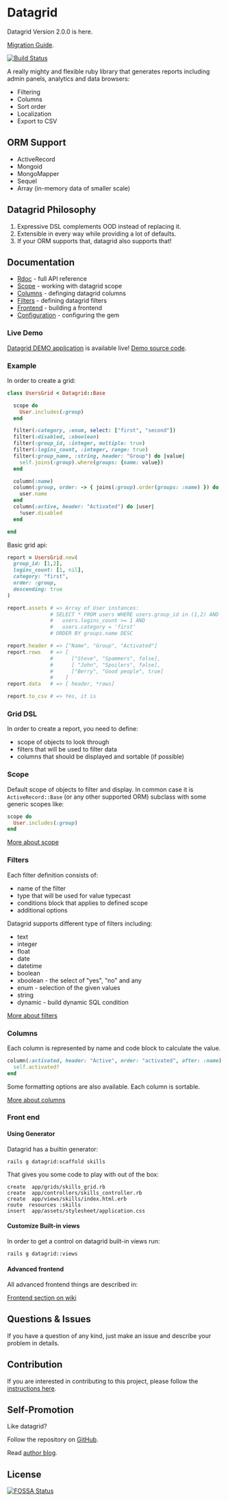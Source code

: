 # Datagrid

Datagrid Version 2.0.0 is here.

[Migration Guide](./version-2).

[![Build Status](https://github.com/bogdan/datagrid/actions/workflows/ci.yml/badge.svg)](https://github.com/bogdan/datagrid/actions/workflows/ci.yml)

A really mighty and flexible ruby library that generates reports
including admin panels, analytics and data browsers:

* Filtering
* Columns
* Sort order
* Localization
* Export to CSV

## ORM Support

* ActiveRecord
* Mongoid
* MongoMapper
* Sequel
* Array (in-memory data of smaller scale)

## Datagrid Philosophy

1. Expressive DSL complements OOD instead of replacing it.
1. Extensible in every way while providing a lot of defaults.
1. If your ORM supports that, datagrid also supports that!

## Documentation

* [Rdoc](https://rubydoc.info/gems/datagrid) - full API reference
* [Scope](https://rubydoc.info/gems/datagrid/Datagrid/Core) - working with datagrid scope
* [Columns](https://rubydoc.info/gems/datagrid/Datagrid/Columns) - definging datagrid columns
* [Filters](https://rubydoc.info/gems/datagrid/Datagrid/Filters) - defining datagrid filters
* [Frontend](https://rubydoc.info/gems/datagrid/Datagrid/Helper) - building a frontend 
* [Configuration](https://rubydoc.info/gems/datagrid/Datagrid/Configuration) - configuring the gem

### Live Demo

[Datagrid DEMO application](http://datagrid.herokuapp.com) is available live!
[Demo source code](https://github.com/bogdan/datagrid-demo).

<!-- <img src="http://datagrid.herokuapp.com/datagrid_demo_screenshot.png" style="margin: 7px; border: 1px solid black"> -->

### Example

In order to create a grid:

``` ruby
class UsersGrid < Datagrid::Base

  scope do
    User.includes(:group)
  end

  filter(:category, :enum, select: ["first", "second"])
  filter(:disabled, :xboolean)
  filter(:group_id, :integer, multiple: true)
  filter(:logins_count, :integer, range: true)
  filter(:group_name, :string, header: "Group") do |value|
    self.joins(:group).where(groups: {name: value})
  end

  column(:name)
  column(:group, order: -> { joins(:group).order(groups: :name) }) do |user|
    user.name
  end
  column(:active, header: "Activated") do |user|
    !user.disabled
  end

end
```

Basic grid api:

``` ruby
report = UsersGrid.new(
  group_id: [1,2],
  logins_count: [1, nil],
  category: "first",
  order: :group,
  descending: true
)

report.assets # => Array of User instances:
              # SELECT * FROM users WHERE users.group_id in (1,2) AND
              #   users.logins_count >= 1 AND
              #   users.category = 'first'
              # ORDER BY groups.name DESC

report.header # => ["Name", "Group", "Activated"]
report.rows   # => [
              #      ["Steve", "Spammers", false],
              #      [ "John", "Spoilers", false],
              #      ["Berry", "Good people", true]
              #    ]
report.data   # => [ header, *rows]

report.to_csv # => Yes, it is
```

### Grid DSL

In order to create a report, you need to define:

* scope of objects to look through
* filters that will be used to filter data
* columns that should be displayed and sortable (if possible)

### Scope

Default scope of objects to filter and display.
In common case it is `ActiveRecord::Base` (or any other supported ORM)
subclass with some generic scopes like:

``` ruby
scope do
  User.includes(:group)
end
```

[More about scope](https://rubydoc.info/gems/datagrid/Datagrid/Core)

### Filters

Each filter definition consists of:

* name of the filter
* type that will be used for value typecast
* conditions block that applies to defined scope
* additional options

Datagrid supports different type of filters including:

* text
* integer
* float
* date
* datetime
* boolean
* xboolean - the select of "yes", "no" and any
* enum - selection of the given values
* string
* dynamic - build dynamic SQL condition

[More about filters](https://rubydoc.info/gems/datagrid/Datagrid/Filters)

### Columns

Each column is represented by name and code block to calculate the value.

``` ruby
column(:activated, header: "Active", order: "activated", after: :name) do
  self.activated?
end
```

Some formatting options are also available.
Each column is sortable.

[More about columns](https://rubydoc.info/gems/datagrid/Datagrid/Columns)

### Front end

#### Using Generator

Datagrid has a builtin generator:

```
rails g datagrid:scaffold skills
```

That gives you some code to play with out of the box:

```
create  app/grids/skills_grid.rb
create  app/controllers/skills_controller.rb
create  app/views/skills/index.html.erb
route  resources :skills
insert  app/assets/stylesheet/application.css
```

#### Customize Built-in views

In order to get a control on datagrid built-in views run:

``` sh
rails g datagrid::views
```

#### Advanced frontend

All advanced frontend things are described in:

[Frontend section on wiki](https://rubydoc.info/gems/datagrid/Datagrid/Helper)

## Questions & Issues

If you have a question of any kind, just make an issue and
describe your problem in details.

## Contribution

If you are interested in contributing to this project,
please follow the [instructions here](CONTRIBUTING.md).

## Self-Promotion

Like datagrid?

Follow the repository on [GitHub](https://github.com/bogdan/datagrid).

Read [author blog](http://gusiev.com).

## License

[![FOSSA Status](https://app.fossa.io/api/projects/git%2Bgithub.com%2Fbogdan%2Fdatagrid.svg?type=large)](https://app.fossa.io/projects/git%2Bgithub.com%2Fbogdan%2Fdatagrid?ref=badge_large)
